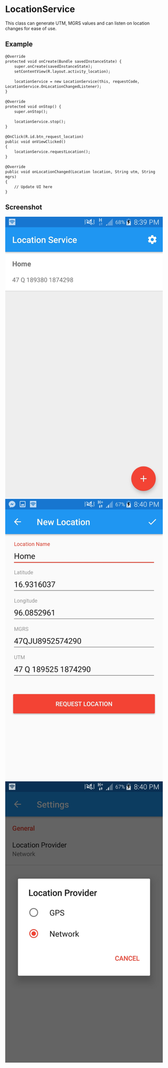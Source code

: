 # LocationService
This class can generate UTM, MGRS values and can listen on location changes for ease of use.

Example
-------

    @Override
    protected void onCreate(Bundle savedInstanceState) {
        super.onCreate(savedInstanceState);
        setContentView(R.layout.activity_location);
        
        locationService = new LocationService(this, requestCode, LocationService.OnLocationChangedListener);
    }

    @Override
    protected void onStop() {
        super.onStop();

        locationService.stop();
    }

    @OnClick(R.id.btn_request_location)
    public void onViewClicked() 
    {
        locationService.requestLocation();
    }

    @Override
    public void onLocationChanged(Location location, String utm, String mgrs)
    {
        // Update UI here
    }

Screenshot
----------
![Screenshot-1](/screenshot/screenshot-1.jpg)
![Screenshot-2](/screenshot/screenshot-2.jpg)
![Screenshot-3](/screenshot/screenshot-3.jpg)